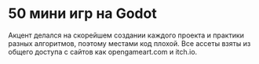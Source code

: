 # 50 мини игр на Godot

Акцент делался на скорейшем создании каждого проекта и практики разных алгоритмов, поэтому местами код плохой.
Все ассеты взяты из общего доступа с сайтов как opengameart.com и itch.io.
